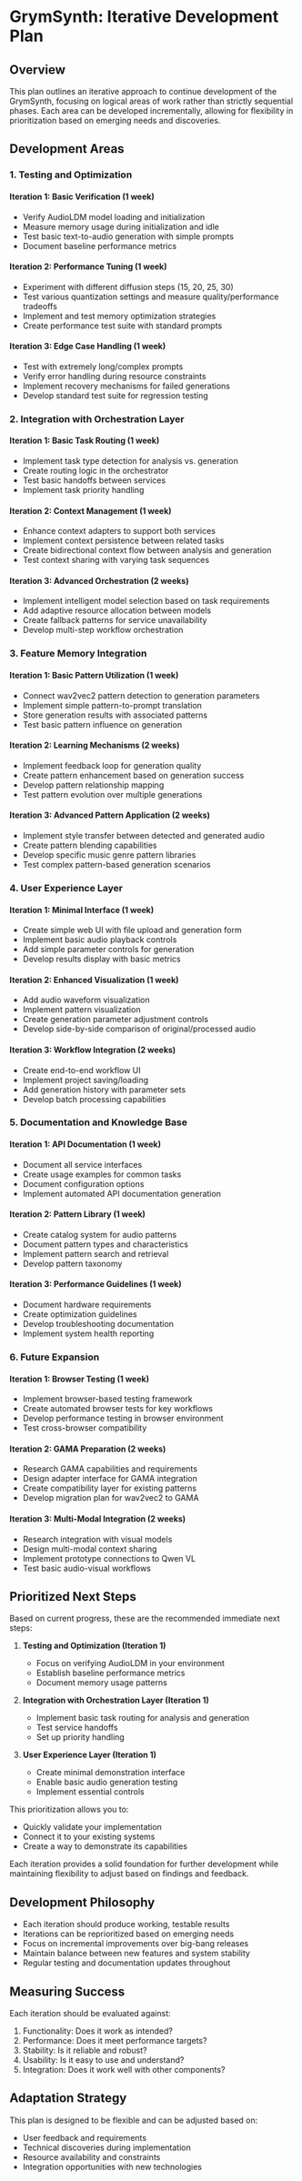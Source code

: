 # GrymSynth: Iterative Development Plan

## Overview

This plan outlines an iterative approach to continue development of the GrymSynth, focusing on logical areas of work rather than strictly sequential phases. Each area can be developed incrementally, allowing for flexibility in prioritization based on emerging needs and discoveries.

## Development Areas

### 1. Testing and Optimization

#### Iteration 1: Basic Verification (1 week)
- Verify AudioLDM model loading and initialization
- Measure memory usage during initialization and idle
- Test basic text-to-audio generation with simple prompts
- Document baseline performance metrics

#### Iteration 2: Performance Tuning (1 week)
- Experiment with different diffusion steps (15, 20, 25, 30)
- Test various quantization settings and measure quality/performance tradeoffs
- Implement and test memory optimization strategies
- Create performance test suite with standard prompts

#### Iteration 3: Edge Case Handling (1 week)
- Test with extremely long/complex prompts
- Verify error handling during resource constraints
- Implement recovery mechanisms for failed generations
- Develop standard test suite for regression testing

### 2. Integration with Orchestration Layer

#### Iteration 1: Basic Task Routing (1 week)
- Implement task type detection for analysis vs. generation
- Create routing logic in the orchestrator
- Test basic handoffs between services
- Implement task priority handling

#### Iteration 2: Context Management (1 week)
- Enhance context adapters to support both services
- Implement context persistence between related tasks
- Create bidirectional context flow between analysis and generation
- Test context sharing with varying task sequences

#### Iteration 3: Advanced Orchestration (2 weeks)
- Implement intelligent model selection based on task requirements
- Add adaptive resource allocation between models
- Create fallback patterns for service unavailability
- Develop multi-step workflow orchestration

### 3. Feature Memory Integration

#### Iteration 1: Basic Pattern Utilization (1 week)
- Connect wav2vec2 pattern detection to generation parameters
- Implement simple pattern-to-prompt translation
- Store generation results with associated patterns
- Test basic pattern influence on generation

#### Iteration 2: Learning Mechanisms (2 weeks)
- Implement feedback loop for generation quality
- Create pattern enhancement based on generation success
- Develop pattern relationship mapping
- Test pattern evolution over multiple generations

#### Iteration 3: Advanced Pattern Application (2 weeks)
- Implement style transfer between detected and generated audio
- Create pattern blending capabilities
- Develop specific music genre pattern libraries
- Test complex pattern-based generation scenarios

### 4. User Experience Layer

#### Iteration 1: Minimal Interface (1 week)
- Create simple web UI with file upload and generation form
- Implement basic audio playback controls
- Add simple parameter controls for generation
- Develop results display with basic metrics

#### Iteration 2: Enhanced Visualization (1 week)
- Add audio waveform visualization
- Implement pattern visualization
- Create generation parameter adjustment controls
- Develop side-by-side comparison of original/processed audio

#### Iteration 3: Workflow Integration (2 weeks)
- Create end-to-end workflow UI
- Implement project saving/loading
- Add generation history with parameter sets
- Develop batch processing capabilities

### 5. Documentation and Knowledge Base

#### Iteration 1: API Documentation (1 week)
- Document all service interfaces
- Create usage examples for common tasks
- Document configuration options
- Implement automated API documentation generation

#### Iteration 2: Pattern Library (1 week)
- Create catalog system for audio patterns
- Document pattern types and characteristics
- Implement pattern search and retrieval
- Develop pattern taxonomy

#### Iteration 3: Performance Guidelines (1 week)
- Document hardware requirements
- Create optimization guidelines
- Develop troubleshooting documentation
- Implement system health reporting

### 6. Future Expansion

#### Iteration 1: Browser Testing (1 week)
- Implement browser-based testing framework
- Create automated browser tests for key workflows
- Develop performance testing in browser environment
- Test cross-browser compatibility

#### Iteration 2: GAMA Preparation (2 weeks)
- Research GAMA capabilities and requirements
- Design adapter interface for GAMA integration
- Create compatibility layer for existing patterns
- Develop migration plan for wav2vec2 to GAMA

#### Iteration 3: Multi-Modal Integration (2 weeks)
- Research integration with visual models
- Design multi-modal context sharing
- Implement prototype connections to Qwen VL
- Test basic audio-visual workflows

## Prioritized Next Steps

Based on current progress, these are the recommended immediate next steps:

1. **Testing and Optimization (Iteration 1)**
   - Focus on verifying AudioLDM in your environment
   - Establish baseline performance metrics
   - Document memory usage patterns

2. **Integration with Orchestration Layer (Iteration 1)**
   - Implement basic task routing for analysis and generation
   - Test service handoffs
   - Set up priority handling

3. **User Experience Layer (Iteration 1)**
   - Create minimal demonstration interface
   - Enable basic audio generation testing
   - Implement essential controls

This prioritization allows you to:
- Quickly validate your implementation
- Connect it to your existing systems
- Create a way to demonstrate its capabilities

Each iteration provides a solid foundation for further development while maintaining flexibility to adjust based on findings and feedback.

## Development Philosophy

- Each iteration should produce working, testable results
- Iterations can be reprioritized based on emerging needs
- Focus on incremental improvements over big-bang releases
- Maintain balance between new features and system stability
- Regular testing and documentation updates throughout

## Measuring Success

Each iteration should be evaluated against:
1. Functionality: Does it work as intended?
2. Performance: Does it meet performance targets?
3. Stability: Is it reliable and robust?
4. Usability: Is it easy to use and understand?
5. Integration: Does it work well with other components?

## Adaptation Strategy

This plan is designed to be flexible and can be adjusted based on:
- User feedback and requirements
- Technical discoveries during implementation
- Resource availability and constraints
- Integration opportunities with new technologies
